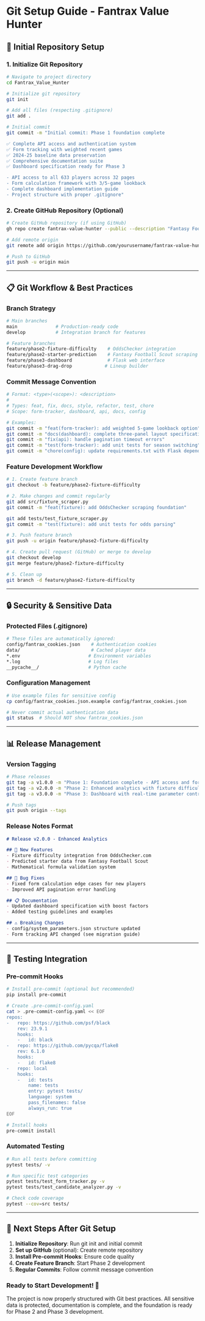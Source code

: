 # Git Setup Guide - Fantrax Value Hunter

## 🚀 **Initial Repository Setup**

### **1. Initialize Git Repository**
```bash
# Navigate to project directory
cd Fantrax_Value_Hunter

# Initialize git repository
git init

# Add all files (respecting .gitignore)
git add .

# Initial commit
git commit -m "Initial commit: Phase 1 foundation complete

✅ Complete API access and authentication system
✅ Form tracking with weighted recent games  
✅ 2024-25 baseline data preservation
✅ Comprehensive documentation suite
✅ Dashboard specification ready for Phase 3

- API access to all 633 players across 32 pages
- Form calculation framework with 3/5-game lookback
- Complete dashboard implementation guide
- Project structure with proper .gitignore"
```

### **2. Create GitHub Repository (Optional)**
```bash
# Create GitHub repository (if using GitHub)
gh repo create fantrax-value-hunter --public --description "Fantasy Football Analytics Platform for Fantrax leagues"

# Add remote origin
git remote add origin https://github.com/yourusername/fantrax-value-hunter.git

# Push to GitHub
git push -u origin main
```

---

## 📋 **Git Workflow & Best Practices**

### **Branch Strategy**
```bash
# Main branches
main              # Production-ready code
develop           # Integration branch for features

# Feature branches
feature/phase2-fixture-difficulty    # OddsChecker integration
feature/phase2-starter-prediction    # Fantasy Football Scout scraping
feature/phase3-dashboard             # Flask web interface
feature/phase3-drag-drop            # Lineup builder
```

### **Commit Message Convention**
```bash
# Format: <type>(<scope>): <description>
# 
# Types: feat, fix, docs, style, refactor, test, chore
# Scope: form-tracker, dashboard, api, docs, config

# Examples:
git commit -m "feat(form-tracker): add weighted 5-game lookback option"
git commit -m "docs(dashboard): complete three-panel layout specification"
git commit -m "fix(api): handle pagination timeout errors"
git commit -m "test(form-tracker): add unit tests for season switching"
git commit -m "chore(config): update requirements.txt with Flask dependencies"
```

### **Feature Development Workflow**
```bash
# 1. Create feature branch
git checkout -b feature/phase2-fixture-difficulty

# 2. Make changes and commit regularly
git add src/fixture_scraper.py
git commit -m "feat(fixture): add OddsChecker scraping foundation"

git add tests/test_fixture_scraper.py  
git commit -m "test(fixture): add unit tests for odds parsing"

# 3. Push feature branch
git push -u origin feature/phase2-fixture-difficulty

# 4. Create pull request (GitHub) or merge to develop
git checkout develop
git merge feature/phase2-fixture-difficulty

# 5. Clean up
git branch -d feature/phase2-fixture-difficulty
```

---

## 🔒 **Security & Sensitive Data**

### **Protected Files (.gitignore)**
```bash
# These files are automatically ignored:
config/fantrax_cookies.json    # Authentication cookies
data/                          # Cached player data  
*.env                         # Environment variables
*.log                         # Log files
__pycache__/                  # Python cache
```

### **Configuration Management**
```bash
# Use example files for sensitive config
cp config/fantrax_cookies.json.example config/fantrax_cookies.json

# Never commit actual authentication data
git status  # Should NOT show fantrax_cookies.json
```

---

## 📊 **Release Management**

### **Version Tagging**
```bash
# Phase releases
git tag -a v1.0.0 -m "Phase 1: Foundation complete - API access and form tracking"
git tag -a v2.0.0 -m "Phase 2: Enhanced analytics with fixture difficulty"  
git tag -a v3.0.0 -m "Phase 3: Dashboard with real-time parameter controls"

# Push tags
git push origin --tags
```

### **Release Notes Format**
```markdown
# Release v2.0.0 - Enhanced Analytics

## 🚀 New Features
- Fixture difficulty integration from OddsChecker.com
- Predicted starter data from Fantasy Football Scout
- Mathematical formula validation system

## 🐛 Bug Fixes  
- Fixed form calculation edge cases for new players
- Improved API pagination error handling

## 📋 Documentation
- Updated dashboard specification with boost factors
- Added testing guidelines and examples

## ⚠️ Breaking Changes
- config/system_parameters.json structure updated
- Form tracking API changed (see migration guide)
```

---

## 🧪 **Testing Integration**

### **Pre-commit Hooks**
```bash
# Install pre-commit (optional but recommended)
pip install pre-commit

# Create .pre-commit-config.yaml
cat > .pre-commit-config.yaml << EOF
repos:
-   repo: https://github.com/psf/black
    rev: 23.9.1
    hooks:
    -   id: black
-   repo: https://github.com/pycqa/flake8  
    rev: 6.1.0
    hooks:
    -   id: flake8
-   repo: local
    hooks:
    -   id: tests
        name: tests
        entry: pytest tests/
        language: system
        pass_filenames: false
        always_run: true
EOF

# Install hooks
pre-commit install
```

### **Automated Testing**
```bash
# Run all tests before committing
pytest tests/ -v

# Run specific test categories
pytest tests/test_form_tracker.py -v
pytest tests/test_candidate_analyzer.py -v

# Check code coverage
pytest --cov=src tests/
```

---

## 🎯 **Next Steps After Git Setup**

1. **Initialize Repository**: Run git init and initial commit
2. **Set up GitHub** (optional): Create remote repository 
3. **Install Pre-commit Hooks**: Ensure code quality
4. **Create Feature Branch**: Start Phase 2 development
5. **Regular Commits**: Follow commit message convention

### **Ready to Start Development!** 🚀

The project is now properly structured with Git best practices. All sensitive data is protected, documentation is complete, and the foundation is ready for Phase 2 and Phase 3 development.